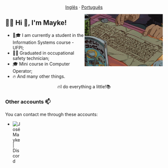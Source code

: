 <p align="center">
    <a href="README-English.md">Inglês</a>
    ·
    <a href="README.md">Português</a>
 </p>
 
 <img align="right" width="250" src="https://github.com/JoseMayke/Jos-Mayke/blob/main/5ErEY73.gif">
 
 ## :man_technologist:  Hi 👋, I'm Mayke!
 
- 📝🎓 I am currently a student in the Information Systems course - UFPI;
- 👨‍🎓 Graduated in occupational safety technician;
- 🎓 Mini course in Computer Operator;
- 🔥 And many other things.

<p align="center">
    <a>🔥I do everything a little!📚</a>
 </p>
 
 ### Other accounts 📫

You can contact me through these accounts:

- <a href="https://discord.gg/J4fHeQx">
     <img align="left" alt="José Mayke  | Discord" width="26px" src="https://github.com/wrtinho/wrtinho/blob/master/Assets/discord.svg" />
 </a>
